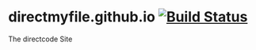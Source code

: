 # directmyfile.github.io [![Build Status](https://travis-ci.org/DirectMyFile/directmyfile.github.io.svg)](https://travis-ci.org/DirectMyFile/directmyfile.github.io)

The directcode Site

